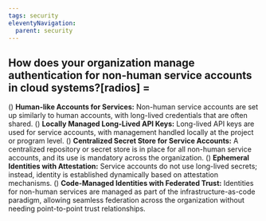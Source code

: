 ```yaml
---
tags: security
eleventyNavigation:
  parent: security
---
```


## How does your organization manage authentication for non-human service accounts in cloud systems?[radios] =

() **Human-like Accounts for Services:** Non-human service accounts are set up similarly to human accounts, with long-lived credentials that are often shared.
() **Locally Managed Long-Lived API Keys:** Long-lived API keys are used for service accounts, with management handled locally at the project or program level.
() **Centralized Secret Store for Service Accounts:** A centralized repository or secret store is in place for all non-human service accounts, and its use is mandatory across the organization.
() **Ephemeral Identities with Attestation:** Service accounts do not use long-lived secrets; instead, identity is established dynamically based on attestation mechanisms.
() **Code-Managed Identities with Federated Trust:** Identities for non-human services are managed as part of the infrastructure-as-code paradigm, allowing seamless federation across the organization without needing point-to-point trust relationships.
